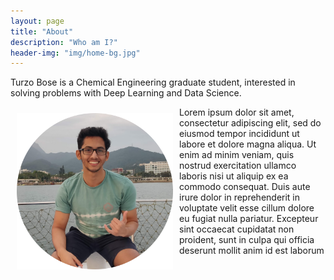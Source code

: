 ```yaml
---
layout: page
title: "About"
description: "Who am I?"
header-img: "img/home-bg.jpg"
---
```


Turzo Bose is a Chemical Engineering graduate student, interested in solving problems with Deep Learning and Data Science.

<img class="w3-opacity-min w3-hover-opacity-off" src="img/turzo_boat_circle.png" alt="Turzo Bose" style="width:250px;height:250px;border:10px solid transparent"  align="left"/>

Lorem ipsum dolor sit amet, consectetur adipiscing elit, sed do eiusmod tempor incididunt ut labore et dolore magna aliqua. Ut enim ad minim veniam, quis nostrud exercitation ullamco laboris nisi ut aliquip ex ea commodo consequat. Duis aute irure dolor in reprehenderit in voluptate velit esse cillum dolore eu fugiat nulla pariatur. Excepteur sint occaecat cupidatat non proident, sunt in culpa qui officia deserunt mollit anim id est laborum
